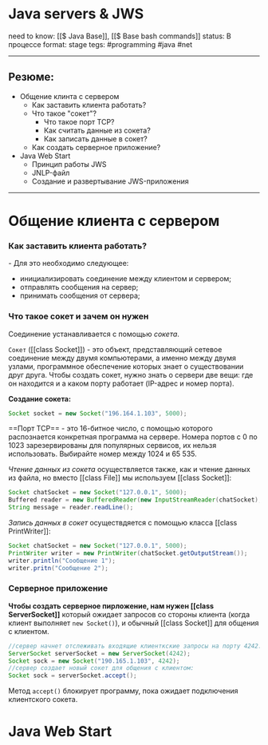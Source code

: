 # Java servers & JWS
need to know: [[$ Java Base]], [[$ Base bash commands]]
status: В процессе 
format: stage
tegs: #programming #java #net

---
## Резюме: 
- Общение клинта с сервером
	- Как заставить клиента работать?
	- Что такое "сокет"? 
		- Что такое порт TCP? 
		- Как считать данные из сокета? 
		- Как записать данные в сокет? 
	- Как создать серверное приложение? 
- Java Web Start
	- Принцип работы JWS
	- JNLP-файл
	- Создание и развертывание JWS-приложения

---
# Общение клиента с сервером

### Как заставить клиента работать?
\- Для это необходимо следующее:
- инициализировать соединение между клиентом и сервером;
- отправлять сообщения на сервер; 
- принимать сообщения от сервера; 

### Что такое сокет и зачем он нужен
Соединение устанавливается с помощью *сокета*.

`Сокет` ([[class Socket]]) - это объект, представляющий сетевое соединение между двумя компьютерами, а именно между двумя узлами, программное обеспечение которых знает о существовании друг друга. Чтобы создать сокет, нужно знать о сервери две вещи: где он находится и а каком порту работает (IP-адрес и номер порта). 

**Создание сокета:**
```java
Socket socket = new Socket("196.164.1.103", 5000); 
```

 ==Порт TCP== - это 16-битное число, с помощью которого распознается конкретная программа на сервере. Номера портов с 0 по 1023 зарезервированы для популярных сервисов, их нельзя использовать. Выбирайте номер между 1024 и 65 535. 

*Чтение данных из сокета* осуществляется также, как и чтение данных из файла, но вместо [[class File]] мы используем [[class Socket]]: 
```java
Socket chatSocket = new Socket("127.0.0.1", 5000); 
Buffered reader = new BufferedReader(new InputStreamReader(chatSocket); 
String message = reader.readLine(); 
```

*Запись данных в сокет* осуществдяется с помощью класса [[class PrintWriter]]: 
```java
Socket chatSocket = new Socket("127.0.0.1", 5000); 
PrintWriter writer = new PrintWriter(chatSocket.getOutputStream()); 
writer.println("Сообщение 1"); 
writer.pritn("Сообщение 2"); 
``` 


### Серверное приложение
**Чтобы создать серверное пирложение, нам нужен [[class ServerSocket]]** который ожидает запросов со стороны клиента (когда клиент выполняет `new Socket()`), и обычный [[class Socket]] для общения с клиентом. 
```java
//сервер начнет отслеживать входящие клиенткские запросы на порту 4242: 
ServerSocket serverSocket = new ServerSocket(4242); 
Socket sock = new Socket("190.165.1.103", 4242); 
//сервер создает новый сокет для общения с клиентом: 
Socket sock = serverSocket.accept();
```

Метод `accept()` блокирует программу, пока ожидает подключения клиентского сокета. 

# Java Web Start
